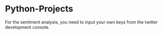 # Python-Projects
For the sentiment analysis, you need to input your own keys from the twitter development console.
